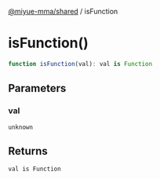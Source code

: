 [@miyue-mma/shared](../index.md) / isFunction

# isFunction()

```ts
function isFunction(val): val is Function
```

## Parameters

### val

`unknown`

## Returns

`val is Function`
